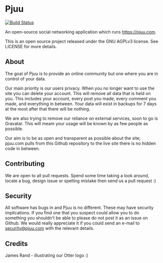 # Pjuu
[![Build Status](https://travis-ci.org/pjuu/pjuu.svg?branch=master)](https://travis-ci.org/pjuu/pjuu)

An open-source social networking application which runs https://pjuu.com.

This is an open source project released under the GNU AGPLv3 license. See LICENSE for more details.

## About

The goal of Pjuu is to provide an online community but one where you are in control of your data.

Our main priority is our users privacy. When you no longer want to use the site you can delete your account. This will remove all data that is held on you. This includes your account, every post you made, every comment you made, and everything in between. Your data will exist in backups for 7 days at the most after that there will be nothing.

We are also trying to remove our reliance on external services, soon to go is Gravatar. This will meam your usage will be known by as few people as possible.

Our aim is to be as open and transparent as possible about the site; pjuu.com pulls from this Github repository to the live site there is no hidden code in between.

## Contributing

We are open to all pull requests. Spend some time taking a look around, locate a bug, design issue or spelling mistake then send us a pull request :)

## Security

All software has bugs in and Pjuu is no different. These may have security implications. If you find one that you suspect could allow you to do something you shouldn't be able to please do not post it as an issue on Github. We would really appreciate it if you could send an e-mail to security@pjuu.com with the relevant details.

## Credits

James Rand - illustrating our Otter logo :)

